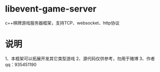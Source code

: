 # libevent-game-server
c++棋牌游戏服务器框架，支持TCP、websocket、http协议

# 说明
1、本框架可以拓展开发其它类型游戏
2、源代码仅供参考，勿用于赌博
3、作者qq：935451190

